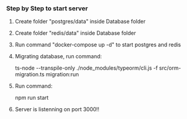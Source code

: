 ### Step by Step to start server

1. Create folder "postgres/data" inside Database folder
2. Create folder "redis/data" inside Database folder
3. Run command "docker-compose up -d" to start postgres and redis
4. Migrating database, run command:

    ts-node --transpile-only ./node_modules/typeorm/cli.js -f src/orm-migration.ts migration:run

5. Run command:

    npm run start

6. Server is listenning on port 3000!!
